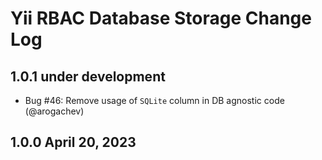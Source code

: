 # Yii RBAC Database Storage Change Log

## 1.0.1 under development

- Bug #46: Remove usage of `SQLite` column in DB agnostic code (@arogachev)

## 1.0.0 April 20, 2023
